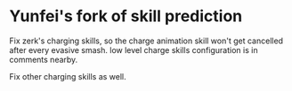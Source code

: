 # Yunfei's fork of skill prediction

Fix zerk's charging skills, so the charge animation skill won't get cancelled after every evasive smash. low level charge skills configuration is in comments nearby.

Fix other charging skills as well.
